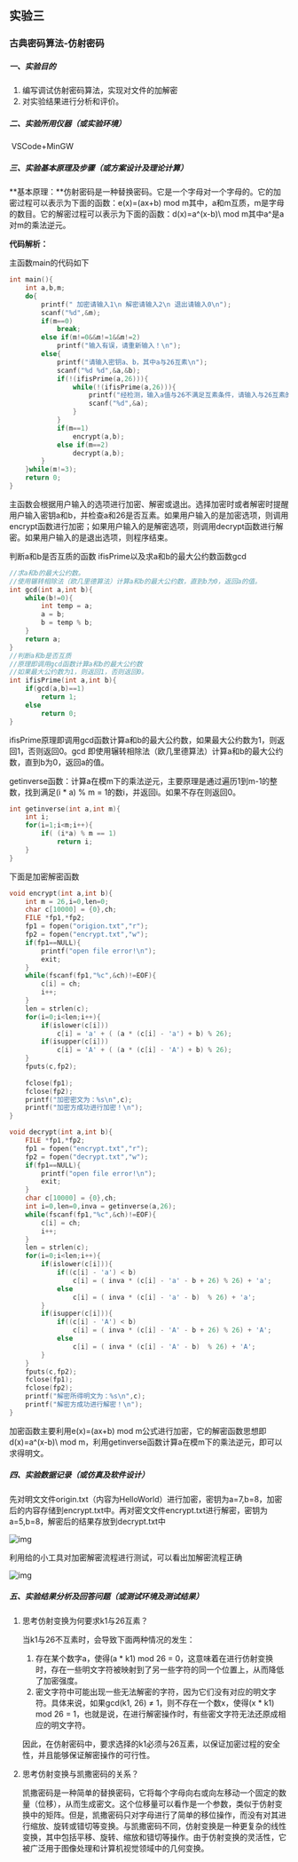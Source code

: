 ## 实验三

###  古典密码算法-仿射密码

##### 一、实验目的

1. 编写调试仿射密码算法，实现对文件的加解密
2. 对实验结果进行分析和评价。

##### 二、实验所用仪器（或实验环境）

​	VSCode+MinGW

##### 三、实验基本原理及步骤（或方案设计及理论计算）

**基本原理：**仿射密码是一种替换密码。它是一个字母对一个字母的。它的加密过程可以表示为下面的函数：e(x)=(ax+b) mod m其中，a和m互质，m是字母的数目。它的解密过程可以表示为下面的函数：d(x)=a^(x-b)\ mod m其中a^是a对m的乘法逆元。

**代码解析：**

主函数main的代码如下

```c
int main(){
    int a,b,m;
    do{
		printf(" 加密请输入1\n 解密请输入2\n 退出请输入0\n");
    	scanf("%d",&m);
    	if(m==0)
    		break;
    	else if(m!=0&&m!=1&&m!=2)
    		printf("输入有误，请重新输入！\n");
    	else{
		    printf("请输入密钥a、b，其中a与26互素\n");
		    scanf("%d %d",&a,&b);
		    if(!(ifisPrime(a,26))){
		        while(!(ifisPrime(a,26))){
		            printf("经检测，输入a值与26不满足互素条件，请输入与26互素的a!\n");
		            scanf("%d",&a);
		        }
		    }
		    if(m==1)
		        encrypt(a,b);
		    else if(m==2)
		        decrypt(a,b);
		}
	}while(m!=3); 
    return 0;
}

```

主函数会根据用户输入的选项进行加密、解密或退出。选择加密时或者解密时提醒用户输入密钥a和b，并检查a和26是否互素。如果用户输入的是加密选项，则调用encrypt函数进行加密；如果用户输入的是解密选项，则调用decrypt函数进行解密。如果用户输入的是退出选项，则程序结束。

判断a和b是否互质的函数 ifisPrime以及求a和b的最大公约数函数gcd

```c
//求a和b的最大公约数。
//使用辗转相除法（欧几里德算法）计算a和b的最大公约数，直到b为0，返回a的值。
int gcd(int a,int b){
    while(b!=0){
        int temp = a;
        a = b;
        b = temp % b;
    }
    return a;
}
//判断a和b是否互质
//原理即调用gcd函数计算a和b的最大公约数
//如果最大公约数为1，则返回1，否则返回0。
int ifisPrime(int a,int b){
    if(gcd(a,b)==1)
        return 1;
    else 
        return 0;
}
```

ifisPrime原理即调用gcd函数计算a和b的最大公约数，如果最大公约数为1，则返回1，否则返回0。gcd 即使用辗转相除法（欧几里德算法）计算a和b的最大公约数，直到b为0，返回a的值。

getinverse函数：计算a在模m下的乘法逆元，主要原理是通过遍历1到m-1的整数，找到满足(i * a) % m = 1的数i，并返回i。如果不存在则返回0。

```c
int getinverse(int a,int m){
	int i; 
    for(i=1;i<m;i++){
        if( (i*a) % m == 1)
            return i;
    }
}
```

下面是加密解密函数

```c
void encrypt(int a,int b){
    int m = 26,i=0,len=0;
    char c[10000] = {0},ch;
    FILE *fp1,*fp2;
    fp1 = fopen("origion.txt","r");
    fp2 = fopen("encrypt.txt","w");
    if(fp1==NULL){
        printf("open file error!\n");
        exit;
    }
    while(fscanf(fp1,"%c",&ch)!=EOF){
        c[i] = ch;
        i++;
    }
    len = strlen(c);
    for(i=0;i<len;i++){
    	if(islower(c[i]))
            c[i] = 'a' + ( (a * (c[i] - 'a') + b) % 26);
        if(isupper(c[i]))
            c[i] = 'A' + ( (a * (c[i] - 'A') + b) % 26);
    }
    fputs(c,fp2);
    
    fclose(fp1);
    fclose(fp2);
    printf("加密密文为：%s\n",c);
	printf("加密方成功进行加密！\n");
}

void decrypt(int a,int b){
    FILE *fp1,*fp2;
    fp1 = fopen("encrypt.txt","r");
    fp2 = fopen("decrypt.txt","w");
    if(fp1==NULL){
        printf("open file error!\n");
        exit;
    }
    char c[10000] = {0},ch;
    int i=0,len=0,inva = getinverse(a,26);
    while(fscanf(fp1,"%c",&ch)!=EOF){
        c[i] = ch;
        i++;
    }
    len = strlen(c);
    for(i=0;i<len;i++){
        if(islower(c[i])){
            if((c[i] - 'a') < b)
                c[i] = ( inva * (c[i] - 'a' - b + 26) % 26) + 'a'; 
            else
                c[i] = ( inva * (c[i] - 'a' - b)  % 26) + 'a'; 
        }
        if(isupper(c[i])){
            if((c[i] - 'A') < b)
                c[i] = ( inva * (c[i] - 'A' - b + 26) % 26) + 'A'; 
            else
                c[i] = ( inva * (c[i] - 'A' - b)  % 26) + 'A'; 
        }
    }
    fputs(c,fp2);
    fclose(fp1);
    fclose(fp2); 
    printf("解密所得明文为：%s\n",c);
	printf("解密方成功进行解密！\n");
}
```

加密函数主要利用e(x)=(ax+b) mod m公式进行加密，它的解密函数思想即d(x)=a^(x-b)\ mod m，利用getinverse函数计算a在模m下的乘法逆元，即可以求得明文。

##### 四、实验数据记录（或仿真及软件设计）

先对明文文件origin.txt（内容为HelloWorld）进行加密，密钥为a=7,b=8，加密后的内容存储到encrypt.txt中。再对密文文件encrypt.txt进行解密，密钥为a=5,b=8，解密后的结果存放到decrypt.txt中

![img](/screenshots/3.1.png)

利用给的小工具对加密解密流程进行测试，可以看出加解密流程正确

![img](/screenshots/3.2.png)
##### 五、实验结果分析及回答问题（或测试环境及测试结果）

1. 思考仿射变换为何要求k1与26互素？

   当k1与26不互素时，会导致下面两种情况的发生：

   1. 存在某个数字a，使得(a * k1) mod 26 = 0，这意味着在进行仿射变换时，存在一些明文字符被映射到了另一些字符的同一个位置上，从而降低了加密强度。
   2. 密文字符中可能出现一些无法解密的字符，因为它们没有对应的明文字符。具体来说，如果gcd(k1, 26) ≠ 1，则不存在一个数x，使得(x * k1) mod 26 = 1，也就是说，在进行解密操作时，有些密文字符无法还原成相应的明文字符。

   因此，在仿射密码中，要求选择的k1必须与26互素，以保证加密过程的安全性，并且能够保证解密操作的可行性。

2. 思考仿射变换与凯撒密码的关系？

   凯撒密码是一种简单的替换密码，它将每个字母向右或向左移动一个固定的数量（位移），从而生成密文。这个位移量可以看作是一个参数，类似于仿射变换中的矩阵。但是，凯撒密码只对字母进行了简单的移位操作，而没有对其进行缩放、旋转或错切等变换。与凯撒密码不同，仿射变换是一种更复杂的线性变换，其中包括平移、旋转、缩放和错切等操作。由于仿射变换的灵活性，它被广泛用于图像处理和计算机视觉领域中的几何变换。

